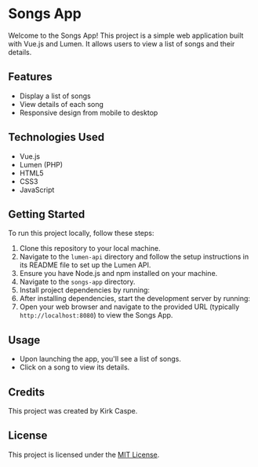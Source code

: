 # Songs App

Welcome to the Songs App! This project is a simple web application built with Vue.js and Lumen. It allows users to view a list of songs and their details.

## Features

- Display a list of songs
- View details of each song
- Responsive design from mobile to desktop

## Technologies Used

- Vue.js
- Lumen (PHP)
- HTML5
- CSS3
- JavaScript

## Getting Started

To run this project locally, follow these steps:

1. Clone this repository to your local machine.
2. Navigate to the `lumen-api` directory and follow the setup instructions in its README file to set up the Lumen API.
3. Ensure you have Node.js and npm installed on your machine.
4. Navigate to the `songs-app` directory.
5. Install project dependencies by running:
6. After installing dependencies, start the development server by running:
7. Open your web browser and navigate to the provided URL (typically `http://localhost:8080`) to view the Songs App.

## Usage

- Upon launching the app, you'll see a list of songs.
- Click on a song to view its details.

## Credits

This project was created by Kirk Caspe.

## License

This project is licensed under the [MIT License](LICENSE).
